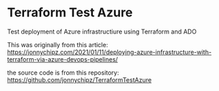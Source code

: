 # Terraform Test Azure

Test deployment of Azure infrastructiure using Terraform and ADO

This was originally from this article:
https://jonnychipz.com/2021/01/11/deploying-azure-infrastructure-with-terraform-via-azure-devops-pipelines/

the source code is from this repository:
https://github.com/jonnychipz/TerraformTestAzure
